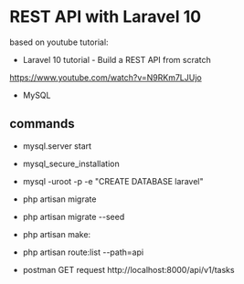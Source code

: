 # REST API with Laravel 10


based on youtube tutorial: 
- Laravel 10 tutorial - Build a REST API from scratch

 https://www.youtube.com/watch?v=N9RKm7LJUjo

 - MySQL
 


 ## commands
   - mysql.server start
   - mysql_secure_installation
   - mysql -uroot -p -e "CREATE DATABASE laravel"
   - php artisan migrate
   - php artisan migrate --seed
   - php artisan make:
   - php artisan route:list --path=api 

   - postman GET request http://localhost:8000/api/v1/tasks